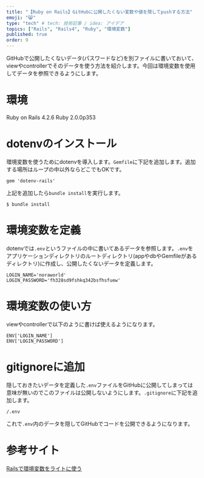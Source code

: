 ```yaml
---
title: "【Ruby on Rails】GitHubに公開したくない変数や値を隠してpushする方法"
emoji: "😸"
type: "tech" # tech: 技術記事 / idea: アイデア
topics: ["Rails", "Rails4", "Ruby", "環境変数"]
published: true
order: 9
---
```


GitHubで公開したくないデータ(パスワードなど)を別ファイルに書いておいて、viewやcontrollerでそのデータを使う方法を紹介します。今回は環境変数を使用してデータを参照できるようにします。

# 環境
Ruby on Rails 4.2.6
Ruby 2.0.0p353

# dotenvのインストール
環境変数を使うためにdotenvを導入します。`Gemfile`に下記を追加します。追加する場所はループの中以外ならどこでもOKです。

```ruby:Gemfile
gem 'dotenv-rails'
```

上記を追加したら`bundle install`を実行します。

`$ bundle install`

# 環境変数を定義
dotenvでは`.env`というファイルの中に書いてあるデータを参照します。`.env`をアプリケーションディレクトリのルートディレクトリ(appやdbやGemfileがあるディレクトリ)に作成し、公開したくないデータを定義します。

```ruby:.env
LOGIN_NAME='noraworld'
LOGIN_PASSWORD='fh328sd9fshkq342bsfhsfuew'
```

# 環境変数の使い方
viewやcontrollerで以下のように書けば使えるようになります。

```ruby:viewやcontroller内のファイル
ENV['LOGIN_NAME']
ENV['LOGIN_PASSWORD']
```

# gitignoreに追加
隠しておきたいデータを定義した`.env`ファイルをGitHubに公開してしまっては意味が無いのでこのファイルは公開しないようにします。`.gitignore`に下記を追加します。

```lang:.gitignore
/.env
```

これで`.env`内のデータを隠してGitHubでコードを公開できるようになります。

# 参考サイト
[Railsで環境変数をライトに使う](http://mikazuki-ttp.hatenablog.com/entry/2015/07/24/170434)
